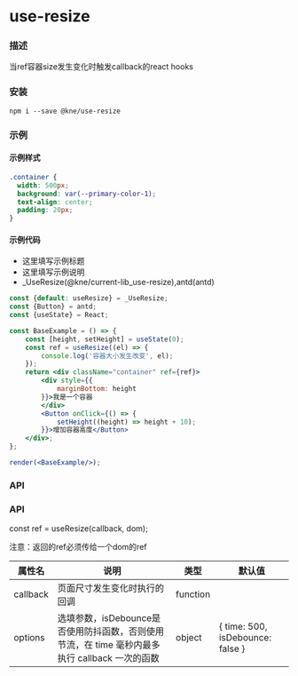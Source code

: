 
# use-resize


### 描述

当ref容器size发生变化时触发callback的react hooks


### 安装

```shell
npm i --save @kne/use-resize
```

### 示例


#### 示例样式

```scss
.container {
  width: 500px;
  background: var(--primary-color-1);
  text-align: center;
  padding: 20px;
}
```

#### 示例代码

- 这里填写示例标题
- 这里填写示例说明
- _UseResize(@kne/current-lib_use-resize),antd(antd)

```jsx
const {default: useResize} = _UseResize;
const {Button} = antd;
const {useState} = React;

const BaseExample = () => {
    const [height, setHeight] = useState(0);
    const ref = useResize((el) => {
        console.log('容器大小发生改变', el);
    });
    return <div className="container" ref={ref}>
        <div style={{
            marginBottom: height
        }}>我是一个容器
        </div>
        <Button onClick={() => {
            setHeight((height) => height + 10);
        }}>增加容器高度</Button>
    </div>;
};

render(<BaseExample/>);

```


### API

### API

const ref = useResize(callback, dom);

注意：返回的ref必须传给一个dom的ref

| 属性名      | 说明                                                           | 类型       | 默认值                              |
|----------|--------------------------------------------------------------|----------|----------------------------------|
| callback | 页面尺寸发生变化时执行的回调                                               | function |                                  |
| options  | 选填参数，isDebounce是否使用防抖函数，否则使用节流，在 time 毫秒内最多执行 callback 一次的函数 | object   | { time: 500, isDebounce: false } |

